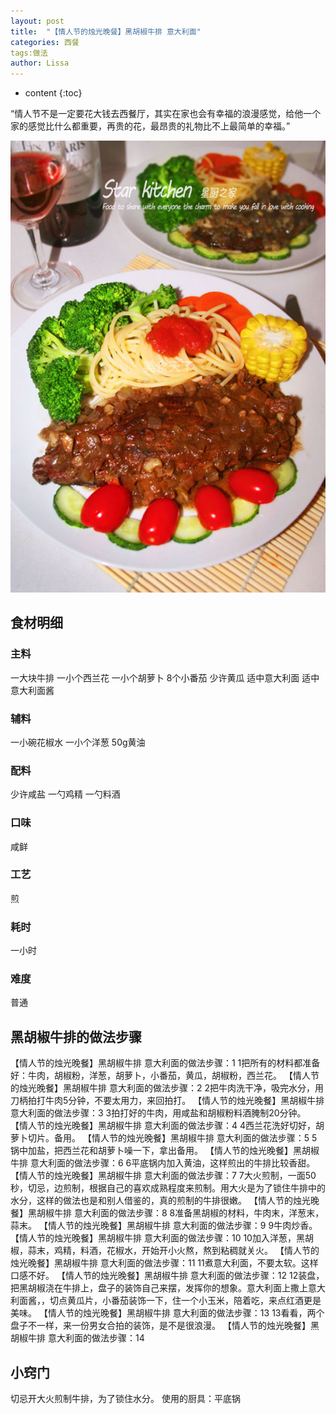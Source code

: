 ```yaml
---
layout: post
title:  "【情人节的烛光晚餐】黑胡椒牛排 意大利面"
categories: 西餐
tags:做法
author: Lissa
---
```


* content
{:toc}

“情人节不是一定要花大钱去西餐厅，其实在家也会有幸福的浪漫感觉，给他一个家的感觉比什么都重要，再贵的花，最昂贵的礼物比不上最简单的幸福。”
<div><img src="https://raw.githubusercontent.com/Lissa-321/Lissa-321.github.io/master/11.jpg"></div>




## 食材明细
### 主料
一大块牛排
一小个西兰花
一小个胡萝卜
8个小番茄
少许黄瓜
适中意大利面
适中意大利面酱
### 辅料
一小碗花椒水
一小个洋葱
50g黄油
### 配料
少许咸盐
一勺鸡精
一勺料酒
### 口味
咸鲜
### 工艺
煎
### 耗时
一小时
### 难度
普通

## 黑胡椒牛排的做法步骤

【情人节的烛光晚餐】黑胡椒牛排 意大利面的做法步骤：1  1把所有的材料都准备好：牛肉，胡椒粉，洋葱，胡萝卜，小番茄，黄瓜，胡椒粉，西兰花。
【情人节的烛光晚餐】黑胡椒牛排 意大利面的做法步骤：2  2把牛肉洗干净，吸完水分，用刀柄拍打牛肉5分钟，不要太用力，来回拍打。
【情人节的烛光晚餐】黑胡椒牛排 意大利面的做法步骤：3  3拍打好的牛肉，用咸盐和胡椒粉料酒腌制20分钟。
【情人节的烛光晚餐】黑胡椒牛排 意大利面的做法步骤：4  4西兰花洗好切好，胡萝卜切片。备用。
【情人节的烛光晚餐】黑胡椒牛排 意大利面的做法步骤：5  5锅中加盐，把西兰花和胡萝卜噪一下，拿出备用。
【情人节的烛光晚餐】黑胡椒牛排 意大利面的做法步骤：6  6平底锅内加入黄油，这样煎出的牛排比较香甜。
【情人节的烛光晚餐】黑胡椒牛排 意大利面的做法步骤：7  7大火煎制，一面50秒，切忌，边煎制，根据自己的喜欢成熟程度来煎制。用大火是为了锁住牛排中的水分，这样的做法也是和别人借鉴的，真的煎制的牛排很嫩。
【情人节的烛光晚餐】黑胡椒牛排 意大利面的做法步骤：8  8准备黑胡椒的材料，牛肉末，洋葱末，蒜末。
【情人节的烛光晚餐】黑胡椒牛排 意大利面的做法步骤：9  9牛肉炒香。
【情人节的烛光晚餐】黑胡椒牛排 意大利面的做法步骤：10  10加入洋葱，黑胡椒，蒜末，鸡精，料酒，花椒水，开始开小火熬，熬到粘稠就关火。
【情人节的烛光晚餐】黑胡椒牛排 意大利面的做法步骤：11  11煮意大利面，不要太软。这样口感不好。
【情人节的烛光晚餐】黑胡椒牛排 意大利面的做法步骤：12  12装盘，把黑胡椒浇在牛排上，盘子的装饰自己来摆，发挥你的想象。意大利面上撒上意大利面酱，，切点黄瓜片，小番茄装饰一下，住一个小玉米，陪着吃，来点红酒更是美味。
【情人节的烛光晚餐】黑胡椒牛排 意大利面的做法步骤：13  13看看，两个盘子不一样，来一份男女合拍的装饰，是不是很浪漫。
【情人节的烛光晚餐】黑胡椒牛排 意大利面的做法步骤：14  

## 小窍门
切忌开大火煎制牛排，为了锁住水分。
使用的厨具：平底锅
